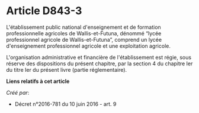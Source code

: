 # Article D843-3

L'établissement public national d'enseignement et de formation professionnelle agricoles de Wallis-et-Futuna, dénommé “lycée
professionnel agricole de Wallis-et-Futuna”, comprend un lycée d'enseignement professionnel agricole et une exploitation
agricole.

L'organisation administrative et financière de l'établissement est régie, sous réserve des dispositions du présent chapitre,
par la section 4 du chapitre Ier du titre Ier du présent livre (partie réglementaire).

**Liens relatifs à cet article**

_Créé par_:

  - Décret n°2016-781 du 10 juin 2016 - art. 9
